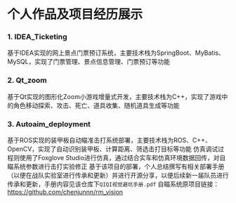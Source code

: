 # 个人作品及项目经历展示

### 1. IDEA_Ticketing
基于IDEA实现的网上景点门票预订系统，主要技术栈为SpringBoot、MyBatis、MySQL，实现了门票管理、景点信息管理、门票预订等功能

### 2. Qt_zoom
基于Qt实现的图形化Zoom小游戏增量式开发，主要技术栈为C++，实现了游戏中的角色移动探索、攻击、死亡、道具收集、随机道具生成等功能

### 3. Autoaim_deployment
基于ROS实现的装甲板自动瞄准击打系统部署，主要技术栈为ROS、C++、OpenCV，实现了自动识别装甲板、计算距离、筛选击打目标等功能
仿真调试过程则使用了Foxglove Studio进行仿真，通过结合实车和仿真环境数据回传，对自瞄系统参数进行击打实验修正
基于该项目的部署，个人总结撰写有相关部署手册（以便在战队实验室进行传承和更新）并进行开源分享，以便后续新一届队员进行传承和更新，手册内容见该仓库下`QIQI视觉避坑手册.pdf`
自瞄系统原项目链接：https://github.com/chenjunnn/rm_vision
